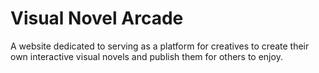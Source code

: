 # Visual Novel Arcade
 A website dedicated to serving as a platform for creatives to create their own interactive visual novels and publish them for others to enjoy.
